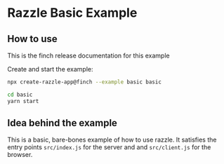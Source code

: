 # Razzle Basic Example

## How to use

<!-- START install generated instructions please keep comment here to allow auto update -->
<!-- DON'T EDIT THIS SECTION, INSTEAD RE-RUN yarn update-examples TO UPDATE -->
This is the finch release documentation for this example

Create and start the example:

```bash
npx create-razzle-app@finch --example basic basic

cd basic
yarn start
```
<!-- END install generated instructions please keep comment here to allow auto update -->


## Idea behind the example
This is a basic, bare-bones example of how to use razzle. It satisfies the entry points
`src/index.js` for the server and and `src/client.js` for the browser.
